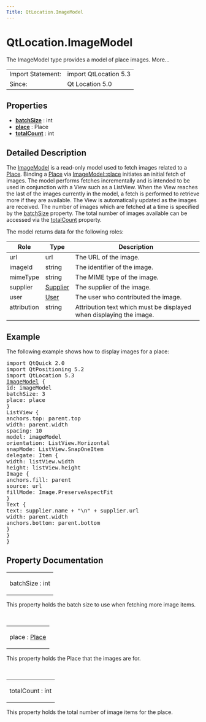 ```yaml
---
Title: QtLocation.ImageModel
---
```


# QtLocation.ImageModel

<span class="subtitle"></span>
<!-- $$$ImageModel-brief -->
<p>The ImageModel type provides a model of place images. More...</p>
<!-- @@@ImageModel -->
<table class="alignedsummary">
<tr><td class="memItemLeft rightAlign topAlign"> Import Statement:</td><td class="memItemRight bottomAlign"> import QtLocation 5.3</td></tr><tr><td class="memItemLeft rightAlign topAlign"> Since:</td><td class="memItemRight bottomAlign">  Qt Location 5.0</td></tr></table><ul>
</ul>
<h2 id="properties">Properties</h2>
<ul>
<li class="fn"><b><b><a href="QtLocation.ImageModel.md#batchSize-prop">batchSize</a></b></b> : int</li>
<li class="fn"><b><b><a href="QtLocation.ImageModel.md#place-prop">place</a></b></b> : Place</li>
<li class="fn"><b><b><a href="QtLocation.ImageModel.md#totalCount-prop">totalCount</a></b></b> : int</li>
</ul>
<!-- $$$ImageModel-description -->
<h2 id="details">Detailed Description</h2>
</p>
<p>The <a href="QtLocation.ImageModel.md">ImageModel</a> is a read-only model used to fetch images related to a <a href="QtLocation.location-cpp-qml.md#place">Place</a>. Binding a <a href="QtLocation.location-cpp-qml.md#place">Place</a> via <a href="QtLocation.ImageModel.md#place-prop">ImageModel::place</a> initiates an initial fetch of images. The model performs fetches incrementally and is intended to be used in conjunction with a View such as a ListView. When the View reaches the last of the images currently in the model, a fetch is performed to retrieve more if they are available. The View is automatically updated as the images are received. The number of images which are fetched at a time is specified by the <a href="QtLocation.ImageModel.md#batchSize-prop">batchSize</a> property. The total number of images available can be accessed via the <a href="QtLocation.ImageModel.md#totalCount-prop">totalCount</a> property.</p>
<p>The model returns data for the following roles:</p>
<table class="generic">
<thead><tr class="qt-style"><th >Role</th><th >Type</th><th >Description</th></tr></thead>
<tr valign="top"><td >url</td><td >url</td><td >The URL of the image.</td></tr>
<tr valign="top"><td >imageId</td><td >string</td><td >The identifier of the image.</td></tr>
<tr valign="top"><td >mimeType</td><td >string</td><td >The MIME type of the image.</td></tr>
<tr valign="top"><td >supplier</td><td ><a href="QtLocation.Supplier.md">Supplier</a></td><td >The supplier of the image.</td></tr>
<tr valign="top"><td >user</td><td ><a href="QtLocation.User.md">User</a></td><td >The user who contributed the image.</td></tr>
<tr valign="top"><td >attribution</td><td >string</td><td >Attribution text which must be displayed when displaying the image.</td></tr>
</table>
<h2 id="example">Example</h2>
<p>The following example shows how to display images for a place:</p>
<pre class="qml">import QtQuick 2.0
import QtPositioning 5.2
import QtLocation 5.3
<span class="type"><a href="QtLocation.ImageModel.md">ImageModel</a></span> {
<span class="name">id</span>: <span class="name">imageModel</span>
<span class="name">batchSize</span>: <span class="number">3</span>
<span class="name">place</span>: <span class="name">place</span>
}
<span class="type">ListView</span> {
<span class="name">anchors</span>.top: <span class="name">parent</span>.<span class="name">top</span>
<span class="name">width</span>: <span class="name">parent</span>.<span class="name">width</span>
<span class="name">spacing</span>: <span class="number">10</span>
<span class="name">model</span>: <span class="name">imageModel</span>
<span class="name">orientation</span>: <span class="name">ListView</span>.<span class="name">Horizontal</span>
<span class="name">snapMode</span>: <span class="name">ListView</span>.<span class="name">SnapOneItem</span>
<span class="name">delegate</span>: <span class="name">Item</span> {
<span class="name">width</span>: <span class="name">listView</span>.<span class="name">width</span>
<span class="name">height</span>: <span class="name">listView</span>.<span class="name">height</span>
<span class="type">Image</span> {
<span class="name">anchors</span>.fill: <span class="name">parent</span>
<span class="name">source</span>: <span class="name">url</span>
<span class="name">fillMode</span>: <span class="name">Image</span>.<span class="name">PreserveAspectFit</span>
}
<span class="type">Text</span> {
<span class="name">text</span>: <span class="name">supplier</span>.<span class="name">name</span> <span class="operator">+</span> <span class="string">&quot;\n&quot;</span> <span class="operator">+</span> <span class="name">supplier</span>.<span class="name">url</span>
<span class="name">width</span>: <span class="name">parent</span>.<span class="name">width</span>
<span class="name">anchors</span>.bottom: <span class="name">parent</span>.<span class="name">bottom</span>
}
}
}</pre>
<!-- @@@ImageModel -->
<h2>Property Documentation</h2>
<!-- $$$batchSize -->
<table class="qmlname"><tr valign="top" id="batchSize-prop"><td class="tblQmlPropNode"><p><span class="name">batchSize</span> : <span class="type">int</span></p></td></tr></table><p>This property holds the batch size to use when fetching more image items.</p>
<!-- @@@batchSize -->
<br/>
<!-- $$$place -->
<table class="qmlname"><tr valign="top" id="place-prop"><td class="tblQmlPropNode"><p><span class="name">place</span> : <span class="type"><a href="QtLocation.Place.md">Place</a></span></p></td></tr></table><p>This property holds the Place that the images are for.</p>
<!-- @@@place -->
<br/>
<!-- $$$totalCount -->
<table class="qmlname"><tr valign="top" id="totalCount-prop"><td class="tblQmlPropNode"><p><span class="name">totalCount</span> : <span class="type">int</span></p></td></tr></table><p>This property holds the total number of image items for the place.</p>
<!-- @@@totalCount -->
<br/>
